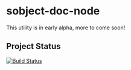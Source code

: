 # sobject-doc-node

This utility is in early alpha, more to come soon!

## Project Status

[![Build Status](https://travis-ci.org/dsharrison/sobject-doc-node.svg?branch=master)](https://travis-ci.org/dsharrison/sobject-doc-node)
